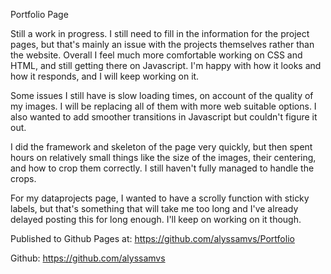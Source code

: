 Portfolio Page

Still a work in progress. I still need to fill in the information for the project pages, but that's mainly an issue with the projects themselves rather than the website. Overall I feel much more comfortable working on CSS and HTML, and still getting there on Javascript. I'm happy with how it looks and how it responds, and I will keep working on it. 

Some issues I still have is slow loading times, on account of the quality of my images. I will be replacing all of them with more web suitable options. I also wanted to add smoother transitions in Javascript but couldn't figure it out. 

I did the framework and skeleton of the page very quickly, but then spent hours on relatively small things like the size of the images, their centering, and how to crop them correctly. I still haven't fully managed to handle the crops.

For my dataprojects page, I wanted to have a scrolly function with sticky labels, but that's something that will take me too long and I've already delayed posting this for long enough. I'll keep on working on it though. 

Published to Github Pages at: https://github.com/alyssamvs/Portfolio

Github: https://github.com/alyssamvs